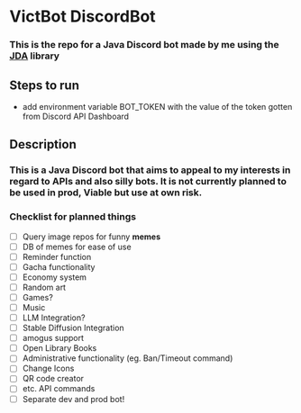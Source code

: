 # **VictBot DiscordBot**
### **This** is **the** repo for a Java Discord bot made by me using the [JDA](https://github.com/discord-jda/JDA) library 

## Steps to run
- add environment variable BOT_TOKEN with the value of the token gotten from Discord API Dashboard

## Description

### This is a Java Discord bot that aims to appeal to my interests in regard to APIs and also silly bots. It is not currently planned to be used in prod, Viable but use at own risk.

### Checklist for planned things

- [ ] Query image repos for funny **memes**
- [ ] DB of memes for ease of use
- [ ] Reminder function
- [ ] Gacha functionality
- [ ] Economy system
- [ ] Random art
- [ ] Games?
- [ ] Music
- [ ] LLM Integration?
- [ ] Stable Diffusion Integration
- [ ] amogus support
- [ ] Open Library Books
- [ ] Administrative functionality (eg. Ban/Timeout command)
- [ ] Change Icons
- [ ] QR code creator
- [ ] etc. API commands
- [ ] Separate dev and prod bot!

